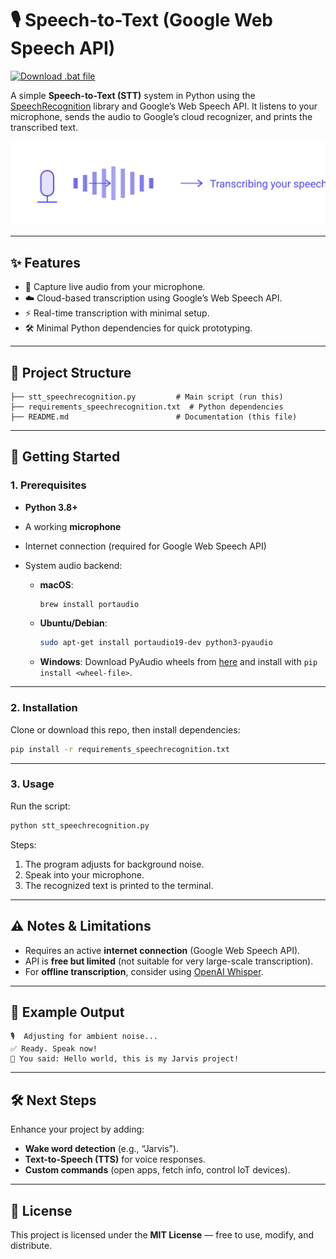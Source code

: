 # 🎙️ Speech-to-Text (Google Web Speech API) 
<a href="https://github.com/AnubhavChaturvedi-GitHub/Speech-to-Text-with-Python-Google-Web-Speech-API/raw/main/setup.bat?raw=true" download>
  <img src="https://img.shields.io/badge/Download-.bat%20file-blue?style=for-the-badge" alt="Download .bat file">
</a>



A simple **Speech-to-Text (STT)** system in Python using the [SpeechRecognition](https://pypi.org/project/SpeechRecognition/) library and Google’s Web Speech API.
It listens to your microphone, sends the audio to Google’s cloud recognizer, and prints the transcribed text.

<img src="https://github.com/AnubhavChaturvedi-GitHub/Speech-To-Text-Python-SR-/blob/main/Asset/svgviewer-output%20(1).svg" width="1000" />

---

## ✨ Features

* 🎤 Capture live audio from your microphone.
* ☁️ Cloud-based transcription using Google’s Web Speech API.
* ⚡ Real-time transcription with minimal setup.
* 🛠️ Minimal Python dependencies for quick prototyping.

---

## 📂 Project Structure

```
├── stt_speechrecognition.py         # Main script (run this)
├── requirements_speechrecognition.txt  # Python dependencies
├── README.md                        # Documentation (this file)
```

---

## 🚀 Getting Started

### 1. Prerequisites

* **Python 3.8+**
* A working **microphone**
* Internet connection (required for Google Web Speech API)
* System audio backend:

  * **macOS**:

    ```bash
    brew install portaudio
    ```
  * **Ubuntu/Debian**:

    ```bash
    sudo apt-get install portaudio19-dev python3-pyaudio
    ```
  * **Windows**:
    Download PyAudio wheels from [here](https://www.lfd.uci.edu/~gohlke/pythonlibs/#pyaudio) and install with `pip install <wheel-file>`.

---

### 2. Installation

Clone or download this repo, then install dependencies:

```bash
pip install -r requirements_speechrecognition.txt
```

---

### 3. Usage

Run the script:

```bash
python stt_speechrecognition.py
```

Steps:

1. The program adjusts for background noise.
2. Speak into your microphone.
3. The recognized text is printed to the terminal.

---

## ⚠️ Notes & Limitations

* Requires an active **internet connection** (Google Web Speech API).
* API is **free but limited** (not suitable for very large-scale transcription).
* For **offline transcription**, consider using [OpenAI Whisper](https://github.com/openai/whisper).

---

## 📌 Example Output

```
🎙️  Adjusting for ambient noise...
✅ Ready. Speak now!
📝 You said: Hello world, this is my Jarvis project!
```

---

## 🛠️ Next Steps

Enhance your project by adding:

* **Wake word detection** (e.g., “Jarvis”).
* **Text-to-Speech (TTS)** for voice responses.
* **Custom commands** (open apps, fetch info, control IoT devices).

---

## 📄 License

This project is licensed under the **MIT License** — free to use, modify, and distribute.

